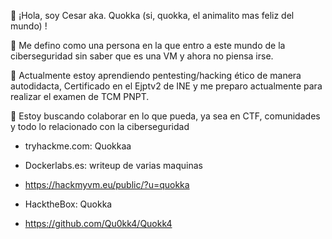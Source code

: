 👋 ¡Hola, soy Cesar aka. Quokka (si, quokka, el animalito mas feliz del mundo) !

👀 Me defino como una persona en la que entro a este mundo de la ciberseguridad sin saber
que es una VM y ahora no piensa irse.

🌱 Actualmente estoy aprendiendo pentesting/hacking ético de manera autodidacta, Certificado en el Ejptv2 de INE y me preparo actualmente para realizar el examen de TCM PNPT.

💞️ Estoy buscando colaborar en lo que pueda, ya sea en CTF, comunidades y todo lo relacionado con la ciberseguridad

- tryhackme.com: Quokkaa 

- Dockerlabs.es: writeup de varias maquinas

- https://hackmyvm.eu/public/?u=quokka

- HacktheBox: Quokka

- https://github.com/Qu0kk4/Quokk4
